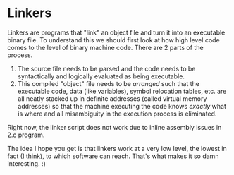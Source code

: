 # Linkers
Linkers are programs that "link" an object file and turn it into an executable binary file. To understand this we should first look at how high level code comes to the level of binary machine code.
There are 2 parts of the process.
1. The source file needs to be parsed and the code needs to be syntactically and logically evaluated as being executable.
2. This compiled "object" file needs to be *arranged* such that the executable code, data (like variables), symbol relocation tables, etc. are all neatly stacked up in definite addresses (called virtual memory addresses) so that the machine executing the code knows *exactly* what is where and all misambiguity in the execution process is eliminated.

Right now, the linker script does not work due to inline assembly issues in 2.c program.

The idea I hope you get is that linkers work at a very low level, the lowest in fact (I think), to which software can reach. That's what makes it so damn interesting. :)
